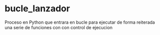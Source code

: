 # bucle_lanzador
Proceso en Python que entrara en bucle para ejecutar de forma reiterada una serie de funciones con con control de ejecucion
